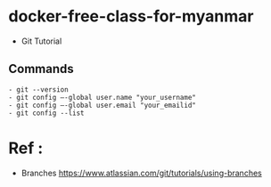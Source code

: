# docker-free-class-for-myanmar

- Git Tutorial
## Commands
```
- git --version
- git config –-global user.name "your_username"
- git config –-global user.email "your_emailid"
- git config --list
```


# Ref : 
- Branches https://www.atlassian.com/git/tutorials/using-branches

